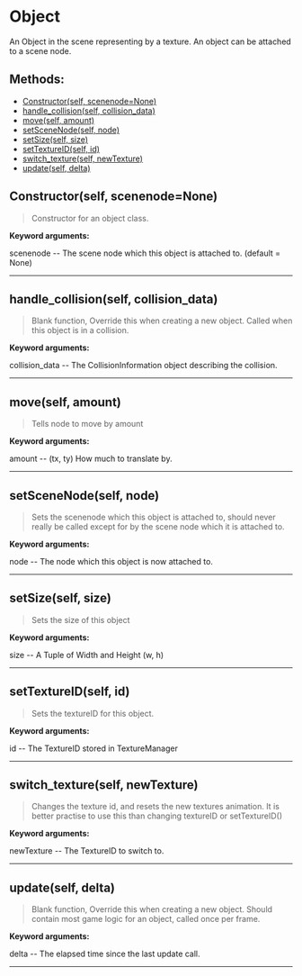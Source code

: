 # Object 
  An Object in the scene representing by a texture. An object can be attached to a scene node. 

## Methods: 
* [Constructor(self, scenenode=None)](#Constructor) 
* [handle_collision(self, collision_data)](#handle_collision) 
* [move(self, amount)](#move) 
* [setSceneNode(self, node)](#setSceneNode) 
* [setSize(self, size)](#setSize) 
* [setTextureID(self, id)](#setTextureID) 
* [switch_texture(self, newTexture)](#switch_texture) 
* [update(self, delta)](#update) 
<div id="Constructor"></div>

## Constructor(self, scenenode=None) 

  

 > Constructor for an object class.

 

 **Keyword arguments:**

 scenenode -- The scene node which this object is attached to. (default = None) 

 --- 
<div id="handle_collision"></div>

## handle_collision(self, collision_data) 

  

 > Blank function, Override this when creating a new object. Called when this object is in a collision.

 

 **Keyword arguments:**

 collision_data -- The CollisionInformation object describing the collision. 

 --- 
<div id="move"></div>

## move(self, amount) 

  

 > Tells node to move by amount

 

 **Keyword arguments:**

 amount -- (tx, ty) How much to translate by. 

 --- 
<div id="setSceneNode"></div>

## setSceneNode(self, node) 

  

 > Sets the scenenode which this object is attached to, should never really be called except for by the scene node which it is attached to.

 

 **Keyword arguments:**

 node -- The node which this object is now attached to. 

 --- 
<div id="setSize"></div>

## setSize(self, size) 

  

 > Sets the size of this object

 

 **Keyword arguments:**

 size -- A Tuple of Width and Height (w, h) 

 --- 
<div id="setTextureID"></div>

## setTextureID(self, id) 

  

 > Sets the textureID for this object.

 

 **Keyword arguments:**

 id -- The TextureID stored in TextureManager 

 --- 
<div id="switch_texture"></div>

## switch_texture(self, newTexture) 

  

 > Changes the texture id, and resets the new textures animation. It is better practise to use this than changing textureID or setTextureID()

 

 **Keyword arguments:**

 newTexture -- The TextureID to switch to. 

 --- 
<div id="update"></div>

## update(self, delta) 

  

 > Blank function, Override this when creating a new object. Should contain most game logic for an object, called once per frame.

 

 **Keyword arguments:**

 delta -- The elapsed time since the last update call. 

 --- 
